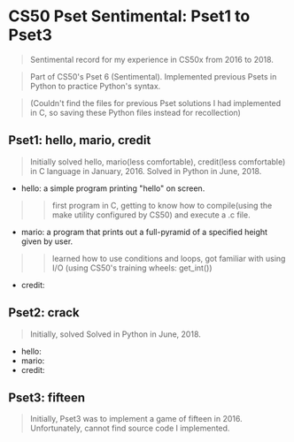 # CS50 Pset Sentimental: Pset1 to Pset3

> Sentimental record for my experience in CS50x from 2016 to 2018.

> Part of CS50's Pset 6 (Sentimental). Implemented previous Psets in Python to practice Python's syntax.

> (Couldn't find the files for previous Pset solutions I had implemented in C, so saving these Python files instead for recollection)

## Pset1: hello, mario, credit
> Initially solved hello, mario(less comfortable), credit(less comfortable) in C language in January, 2016.
> Solved in Python in June, 2018.
- hello: a simple program printing "hello" on screen.
>> first program in C, getting to know how to compile(using the make utility configured by CS50) and execute a .c file.
- mario: a program that prints out a full-pyramid of a specified height given by user.
>> learned how to use conditions and loops, got familiar with using I/O (using CS50's training wheels: get_int())
- credit:
>>

## Pset2: crack
> Initially, solved
> Solved in Python in June, 2018.
- hello: 
- mario:
- credit:

## Pset3: fifteen
> Initially, Pset3 was to implement a game of fifteen in 2016.
> Unfortunately, cannot find source code I implemented.
